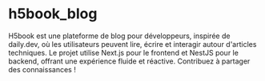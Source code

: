 # h5book_blog
H5book est une plateforme de blog pour développeurs, inspirée de daily.dev, où les utilisateurs peuvent lire, écrire et interagir autour d'articles techniques. Le projet utilise Next.js pour le frontend et NestJS pour le backend, offrant une expérience fluide et réactive. Contribuez à partager des connaissances !
